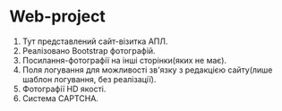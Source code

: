 # Web-project
1. Тут представлений сайт-візитка АПЛ.
2. Реалізовано Bootstrap фотографій.
3. Посилання-фотографії на інші сторінки(яких не має).
4. Поля логування для можливості зв'язку з редакцією сайту(лише шаблон логування, без реалізації).
5. Фотографії HD якості.
6. Система CAPTCHA.
